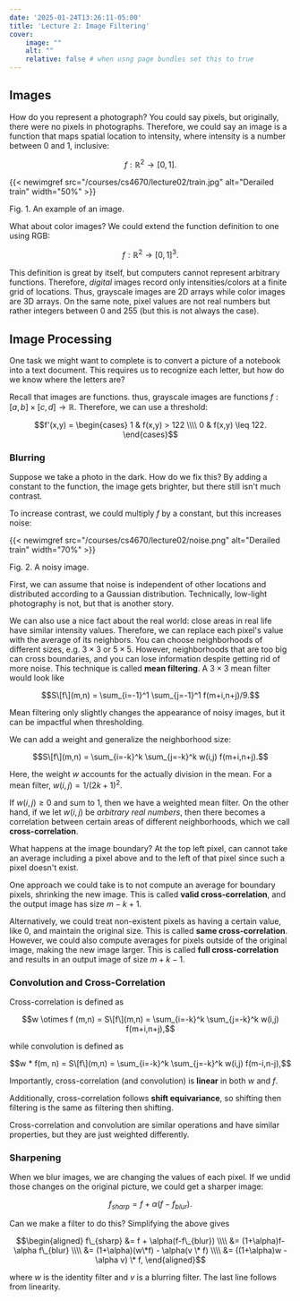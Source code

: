 ```yaml
---
date: '2025-01-24T13:26:11-05:00'
title: 'Lecture 2: Image Filtering'
cover:
    image: ""
    alt: ""
    relative: false # when usng page bundles set this to true
---
```


## Images

How do you represent a photograph? You could say pixels, but originally, there were no pixels in photographs. Therefore, we could say an image is a function that maps spatial location to intensity, where intensity is a number between 0 and 1, inclusive:

$$f : \mathbb{R}^2 \to [0, 1].$$

{{< newimgref src="/courses/cs4670/lecture02/train.jpg" alt="Derailed train" width="50%" >}}
<figcaption>Fig. 1. An example of an image.</figcaption>

What about color images? We could extend the function definition to one using RGB:

$$f : \mathbb{R}^2 \to [0,1]^3.$$

This definition is great by itself, but computers cannot represent arbitrary functions. Therefore, *digital* images record only intensities/colors at a finite grid of locations. Thus, grayscale images are 2D arrays while color images are 3D arrays. On the same note, pixel values are not real numbers but rather integers between 0 and 255 (but this is not always the case).

## Image Processing

One task we might want to complete is to convert a picture of a notebook into a text document. This requires us to recognize each letter, but how do we know where the letters are?

Recall that images are functions. thus, grayscale images are functions $f : [a,b] \times [c,d] \to \mathbb{R}$. Therefore, we can use a threshold:

$$f'(x,y) = \begin{cases}
    1 & f(x,y) > 122 \\\\
    0 & f(x,y) \leq 122.
\end{cases}$$

### Blurring

Suppose we take a photo in the dark. How do we fix this? By adding a constant to the function, the image gets brighter, but there still isn't much contrast.

To increase contrast, we could multiply $f$ by a constant, but this increases noise:

{{< newimgref src="/courses/cs4670/lecture02/noise.png" alt="Derailed train" width="70%" >}}
<figcaption>Fig. 2. A noisy image.</figcaption>

First, we can assume that noise is independent of other locations and distributed according to a Gaussian distribution. Technically, low-light photography is not, but that is another story.

We can also use a nice fact about the real world: close areas in real life have similar intensity values. Therefore, we can replace each pixel's value with the average of its neighbors. You can choose neighborhoods of different sizes, e.g. $3\times3$ or $5\times5$. However, neighborhoods that are too big can cross boundaries, and you can lose information despite getting rid of more noise. This technique is called **mean filtering**. A $3\times3$ mean filter would look like

$$S\[f\](m,n) = \sum_{i=-1}^1 \sum_{j=-1}^1 f(m+i,n+j)/9.$$

Mean filtering only slightly changes the appearance of noisy images, but it can be impactful when thresholding.

We can add a weight and generalize the neighborhood size:

$$S\[f\](m,n) = \sum_{i=-k}^k \sum_{j=-k}^k w(i,j) f(m+i,n+j).$$

Here, the weight $w$ accounts for the actually division in the mean. For a mean filter, $w(i,j) = 1/(2k+1)^2$.

If $w(i,j) \geq 0$ and sum to 1, then we have a weighted mean filter. On the other hand, if we let $w(i,j$) be *arbitrary real numbers*, then there becomes a correlation between certain areas of different neighborhoods, which we call **cross-correlation**.

What happens at the image boundary? At the top left pixel, can cannot take an average including a pixel above and to the left of that pixel since such a pixel doesn't exist.

One approach we could take is to not compute an average for boundary pixels, shrinking the new image. This is called **valid cross-correlation**, and the output image has size $m-k+1$.

Alternatively, we could treat non-existent pixels as having a certain value, like 0, and maintain the original size. This is called **same cross-correlation**. However, we could also compute averages for pixels outside of the original image, making the new image larger. This is called **full cross-correlation** and results in an output image of size $m+k-1$.

### Convolution and Cross-Correlation

Cross-correlation is defined as

$$w \otimes f (m,n) = S\[f\](m,n) = \sum_{i=-k}^k \sum_{j=-k}^k w(i,j) f(m+i,n+j),$$

while convolution is defined as

$$w * f(m, n) = S\[f\](m,n) = \sum_{i=-k}^k \sum_{j=-k}^k w(i,j) f(m-i,n-j),$$

Importantly, cross-correlation (and convolution) is **linear** in both $w$ and $f$.

Additionally, cross-correlation follows **shift equivariance**, so shifting then filtering is the same as filtering then shifting.

Cross-correlation and convolution are similar operations and have similar properties, but they are just weighted differently.

### Sharpening

When we blur images, we are changing the values of each pixel. If we undid those changes on the original picture, we could get a sharper image:

$$f_{sharp} = f + \alpha(f-f_{blur}).$$

Can we make a filter to do this? Simplifying the above gives

$$\begin{aligned}
    f\_{sharp} &= f + \alpha(f-f\_{blur}) \\\\
    &= (1+\alpha)f-\alpha f\_{blur} \\\\
    &= (1+\alpha)(w\*f) - \alpha(v \* f) \\\\
    &= ((1+\alpha)w - \alpha v) \* f,
\end{aligned}$$

where $w$ is the identity filter and $v$ is a blurring filter. The last line follows from linearity.